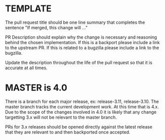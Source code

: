 TEMPLATE
========
The pull request title should be one line summary that completes the sentence
"If merged, this change will ..."

PR Description should explain why the change is necessary and reasoning
behind the chosen implementation. If this is a backport please include a
link to the upstream PR. If this is related to a bugzilla please include a
link to the bugzilla.

Update the description throughout the life of the pull request so that it
is accurate at all times.


MASTER is 4.0
======
There is a branch for each major release, ex: release-3.11, release-3.10.
The master branch tracks the current development work. At this time that
is 4.x. Due to the scope of the changes involved in 4.0 it is likely that
any change targetting 3.x will not be relevant to the master branch.

PRs for 3.x releases should be opened directly against the latest release
that they are relevant to and then backported once accepted.



